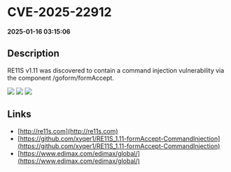 # CVE-2025-22912

**2025-01-16 03:15:06**

## Description
RE11S v1.11 was discovered to contain a command injection vulnerability via the component /goform/formAccept.

![](https://img.shields.io/static/v1?label=Score&message=9.8&color=red)
![](https://img.shields.io/static/v1?label=Severity&message=CRITICAL&color=red)
![](https://img.shields.io/static/v1?label=CWE&message=RCE&color=green)

## Links
- [http://re11s.com](http://re11s.com)
- [https://github.com/xyqer1/RE11S_1.11-formAccept-CommandInjection](https://github.com/xyqer1/RE11S_1.11-formAccept-CommandInjection)
- [https://www.edimax.com/edimax/global/](https://www.edimax.com/edimax/global/)
